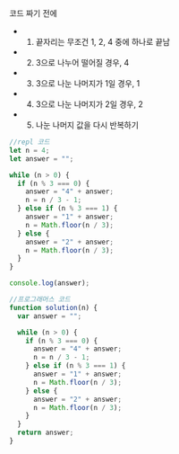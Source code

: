 코드 짜기 전에

- 1.  끝자리는 무조건 1, 2, 4 중에 하나로 끝남
- 2.  3으로 나누어 떨어질 경우, 4
- 3.  3으로 나눈 나머지가 1일 경우, 1
- 4.  3으로 나눈 나머지가 2일 경우, 2
- 5.  나눈 나머지 값을 다시 반복하기

```javascript
//repl 코드
let n = 4;
let answer = "";

while (n > 0) {
  if (n % 3 === 0) {
    answer = "4" + answer;
    n = n / 3 - 1;
  } else if (n % 3 === 1) {
    answer = "1" + answer;
    n = Math.floor(n / 3);
  } else {
    answer = "2" + answer;
    n = Math.floor(n / 3);
  }
}

console.log(answer);
```

```javascript
//프로그래머스 코드
function solution(n) {
  var answer = "";

  while (n > 0) {
    if (n % 3 === 0) {
      answer = "4" + answer;
      n = n / 3 - 1;
    } else if (n % 3 === 1) {
      answer = "1" + answer;
      n = Math.floor(n / 3);
    } else {
      answer = "2" + answer;
      n = Math.floor(n / 3);
    }
  }
  return answer;
}
```
